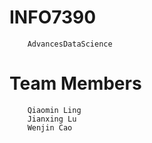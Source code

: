 # INFO7390

        AdvancesDataScience

# Team Members

        Qiaomin Ling
        Jianxing Lu
        Wenjin Cao
